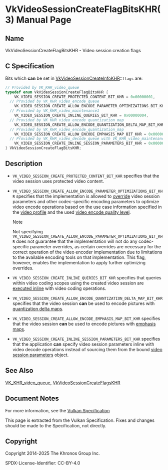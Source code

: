 # VkVideoSessionCreateFlagBitsKHR(3) Manual Page

## Name

VkVideoSessionCreateFlagBitsKHR - Video session creation flags



## [](#_c_specification)C Specification

Bits which **can** be set in [VkVideoSessionCreateInfoKHR](https://registry.khronos.org/vulkan/specs/latest/man/html/VkVideoSessionCreateInfoKHR.html)::`flags` are:

```c++
// Provided by VK_KHR_video_queue
typedef enum VkVideoSessionCreateFlagBitsKHR {
    VK_VIDEO_SESSION_CREATE_PROTECTED_CONTENT_BIT_KHR = 0x00000001,
  // Provided by VK_KHR_video_encode_queue
    VK_VIDEO_SESSION_CREATE_ALLOW_ENCODE_PARAMETER_OPTIMIZATIONS_BIT_KHR = 0x00000002,
  // Provided by VK_KHR_video_maintenance1
    VK_VIDEO_SESSION_CREATE_INLINE_QUERIES_BIT_KHR = 0x00000004,
  // Provided by VK_KHR_video_encode_quantization_map
    VK_VIDEO_SESSION_CREATE_ALLOW_ENCODE_QUANTIZATION_DELTA_MAP_BIT_KHR = 0x00000008,
  // Provided by VK_KHR_video_encode_quantization_map
    VK_VIDEO_SESSION_CREATE_ALLOW_ENCODE_EMPHASIS_MAP_BIT_KHR = 0x00000010,
  // Provided by VK_KHR_video_decode_queue with VK_KHR_video_maintenance2
    VK_VIDEO_SESSION_CREATE_INLINE_SESSION_PARAMETERS_BIT_KHR = 0x00000020,
} VkVideoSessionCreateFlagBitsKHR;
```

## [](#_description)Description

- `VK_VIDEO_SESSION_CREATE_PROTECTED_CONTENT_BIT_KHR` specifies that the video session uses protected video content.
- []()`VK_VIDEO_SESSION_CREATE_ALLOW_ENCODE_PARAMETER_OPTIMIZATIONS_BIT_KHR` specifies that the implementation is allowed to [override](https://registry.khronos.org/vulkan/specs/latest/html/vkspec.html#encode-overrides) video session parameters and other codec-specific encoding parameters to optimize video encode operations based on the use case information specified in the [video profile](https://registry.khronos.org/vulkan/specs/latest/html/vkspec.html#video-profiles) and the used [video encode quality level](https://registry.khronos.org/vulkan/specs/latest/html/vkspec.html#encode-quality-level).
  
  Note
  
  Not specifying `VK_VIDEO_SESSION_CREATE_ALLOW_ENCODE_PARAMETER_OPTIMIZATIONS_BIT_KHR` does not guarantee that the implementation will not do any codec-specific parameter overrides, as certain overrides are necessary for the correct operation of the video encoder implementation due to limitations to the available encoding tools on that implementation. This flag, however, enables the implementation to apply further optimizing overrides.
- `VK_VIDEO_SESSION_CREATE_INLINE_QUERIES_BIT_KHR` specifies that queries within video coding scopes using the created video session are [executed inline](https://registry.khronos.org/vulkan/specs/latest/html/vkspec.html#video-inline-queries) with video coding operations.
- `VK_VIDEO_SESSION_CREATE_ALLOW_ENCODE_QUANTIZATION_DELTA_MAP_BIT_KHR` specifies that the video session **can** be used to encode pictures with [quantization delta maps](https://registry.khronos.org/vulkan/specs/latest/html/vkspec.html#encode-quantization-delta-map).
- `VK_VIDEO_SESSION_CREATE_ALLOW_ENCODE_EMPHASIS_MAP_BIT_KHR` specifies that the video session **can** be used to encode pictures with [emphasis maps](https://registry.khronos.org/vulkan/specs/latest/html/vkspec.html#encode-emphasis-map).
- `VK_VIDEO_SESSION_CREATE_INLINE_SESSION_PARAMETERS_BIT_KHR` specifies that the application **can** specify video session parameters inline with video decode operations instead of sourcing them from the bound [video session parameters](https://registry.khronos.org/vulkan/specs/latest/html/vkspec.html#video-session-parameters) object.

## [](#_see_also)See Also

[VK\_KHR\_video\_queue](https://registry.khronos.org/vulkan/specs/latest/man/html/VK_KHR_video_queue.html), [VkVideoSessionCreateFlagsKHR](https://registry.khronos.org/vulkan/specs/latest/man/html/VkVideoSessionCreateFlagsKHR.html)

## [](#_document_notes)Document Notes

For more information, see the [Vulkan Specification](https://registry.khronos.org/vulkan/specs/latest/html/vkspec.html#VkVideoSessionCreateFlagBitsKHR)

This page is extracted from the Vulkan Specification. Fixes and changes should be made to the Specification, not directly.

## [](#_copyright)Copyright

Copyright 2014-2025 The Khronos Group Inc.

SPDX-License-Identifier: CC-BY-4.0
